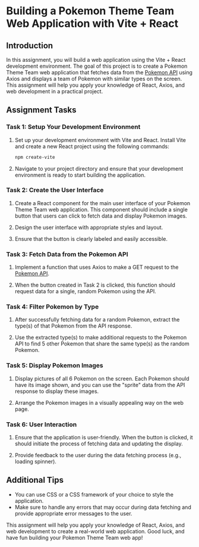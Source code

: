 # Building a Pokemon Theme Team Web Application with Vite + React

## Introduction

In this assignment, you will build a web application using the Vite + React development environment. The goal of this project is to create a Pokemon Theme Team web application that fetches data from the [Pokemon API](https://pokeapi.co/) using Axios and displays a team of Pokemon with similar types on the screen. This assignment will help you apply your knowledge of React, Axios, and web development in a practical project.

## Assignment Tasks

### Task 1: Setup Your Development Environment

1. Set up your development environment with Vite and React. Install Vite and create a new React project using the following commands:

    ```bash
    npm create-vite
    ```

2. Navigate to your project directory and ensure that your development environment is ready to start building the application.

### Task 2: Create the User Interface

1. Create a React component for the main user interface of your Pokemon Theme Team web application. This component should include a single button that users can click to fetch data and display Pokemon images.

2. Design the user interface with appropriate styles and layout.

3. Ensure that the button is clearly labeled and easily accessible.

### Task 3: Fetch Data from the Pokemon API

1. Implement a function that uses Axios to make a GET request to the [Pokemon API](https://pokeapi.co/).

2. When the button created in Task 2 is clicked, this function should request data for a single, random Pokemon using the API.

### Task 4: Filter Pokemon by Type

1. After successfully fetching data for a random Pokemon, extract the type(s) of that Pokemon from the API response.

2. Use the extracted type(s) to make additional requests to the Pokemon API to find 5 other Pokemon that share the same type(s) as the random Pokemon.

### Task 5: Display Pokemon Images

1. Display pictures of all 6 Pokemon on the screen. Each Pokemon should have its image shown, and you can use the "sprite" data from the API response to display these images.

2. Arrange the Pokemon images in a visually appealing way on the web page.

### Task 6: User Interaction

1. Ensure that the application is user-friendly. When the button is clicked, it should initiate the process of fetching data and updating the display.

2. Provide feedback to the user during the data fetching process (e.g., loading spinner).

## Additional Tips

-   You can use CSS or a CSS framework of your choice to style the application.
-   Make sure to handle any errors that may occur during data fetching and provide appropriate error messages to the user.

This assignment will help you apply your knowledge of React, Axios, and web development to create a real-world web application. Good luck, and have fun building your Pokemon Theme Team web app!
